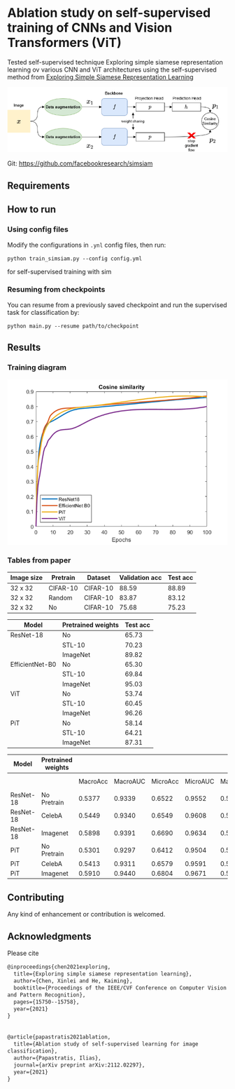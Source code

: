 # Ablation study on self-supervised training of CNNs and Vision Transformers (ViT)

Tested self-supervised technique Exploring simple siamese representation learning ov various CNN and ViT architectures using the self-supervised method from 
[Exploring Simple Siamese Representation Learning](https://openaccess.thecvf.com/content/CVPR2021/papers/Chen_Exploring_Simple_Siamese_Representation_Learning_CVPR_2021_paper.pdf)


![ssl](images/selfsupervised.png)


 

Git: https://github.com/facebookresearch/simsiam

## Requirements

## How to run

### Using config files
Modify the configurations in `.ynl` config files, then run:

  ```
  python train_simsiam.py --config config.yml
  ```
  
for self-supervised training with sim

### Resuming from checkpoints
You can resume from a previously saved checkpoint and run the supervised task  for classification by:

  ```
  python main.py --resume path/to/checkpoint
  ```

## Results

### Training diagram

![results](images/similarity.png)

### Tables from paper

| Image size    | Pretrain | Dataset  | Validation acc | Test acc       |
|---------------|----------|----------|----------------|----------------|
| 32 x 32 | CIFAR-10 | CIFAR-10 | 88.59          | 88.89          |
| 32 x 32 | Random   | CIFAR-10 | 83.87          | 83.12          |
| 32 x 32 | No       | CIFAR-10 | 75.68          | 75.23          |



| Model           | Pretrained weights | Test acc                  |
|-----------------|--------------------|---------------------------|
| ResNet-18       | No                 | 65.73             |
|                 | STL-10             | 70.23                     |
|                 | ImageNet           | 89.82                     |
| EfficientNet-B0 | No                 | 65.30             |
|                 | STL-10             | 69.84                     |
|                 | ImageNet           | 95.03                     |
| ViT             | No                  | 53.74            |
|                 | STL-10             | 60.45                     |
|                 | ImageNet           | 96.26                     |
| PiT             | No                 | 58.14             |
|                 | STL-10             | 64.21                     |
|                 | ImageNet           | 87.31                     |




| Model     | Pretrained weights |           |            |            |            |            |            |            |            |  
|-----------|--------------------|------------|-----------|-----------|-----------|-----------|-----------|-----------|-----------|
|           |                    | MacroAcc    |MacroAUC  | MicroAcc    |MicroAUC | MacroAcc | MacroAUC |Micro Acc | MicroAUC    |
| ResNet-18 | No Pretrain        | 0.5377       | 0.9339    | 0.6522  | 0.9552     | 0.5311 | 0.9301 | 0.6403 | 0.9517 |
| ResNet-18 | CelebA             | 0.5449 | 0.9340       | 0.6549     | 0.9608     | 0.5405 | 0.9310 | 0.6448 | 0.9592 |
| ResNet-18 | Imagenet           | 0.5898  | 0.9391     | 0.6690      | 0.9634     | 0.5826 | 0.9369 | 0.6622 | 0.9617 |
| PiT       | No Pretrain        | 0.5301   | 0.9297    | 0.6412     | 0.9504      | 0.5289 | 0.9265 | 0.6374 | 0.9494 |
| PiT       | CelebA             | 0.5413    | 0.9311      | 0.6579     | 0.9591      | 0.5389 | 0.9303 | 0.6416 | 0.9578 |
| PiT       | Imagenet           | 0.5910     | 0.9440      | 0.6804      | 0.9671     | 0.5841 | 0.9487 | 0.6723 | 0.9623 |




## Contributing

Any kind of enhancement or contribution is welcomed.

## Acknowledgments
Please cite 


```
@inproceedings{chen2021exploring,
  title={Exploring simple siamese representation learning},
  author={Chen, Xinlei and He, Kaiming},
  booktitle={Proceedings of the IEEE/CVF Conference on Computer Vision and Pattern Recognition},
  pages={15750--15758},
  year={2021}
}


@article{papastratis2021ablation,
  title={Ablation study of self-supervised learning for image classification},
  author={Papastratis, Ilias},
  journal={arXiv preprint arXiv:2112.02297},
  year={2021}
}

```
